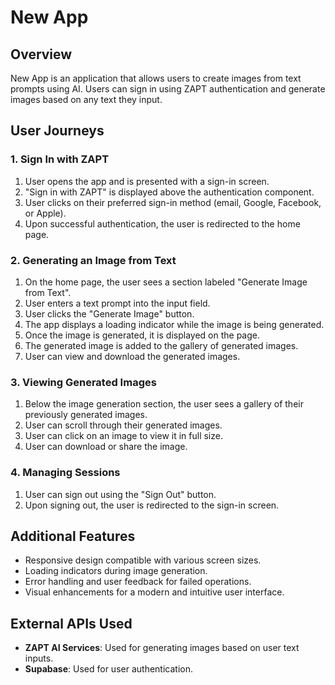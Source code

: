 # New App

## Overview

New App is an application that allows users to create images from text prompts using AI. Users can sign in using ZAPT authentication and generate images based on any text they input.

## User Journeys

### 1. Sign In with ZAPT

1. User opens the app and is presented with a sign-in screen.
2. "Sign in with ZAPT" is displayed above the authentication component.
3. User clicks on their preferred sign-in method (email, Google, Facebook, or Apple).
4. Upon successful authentication, the user is redirected to the home page.

### 2. Generating an Image from Text

1. On the home page, the user sees a section labeled "Generate Image from Text".
2. User enters a text prompt into the input field.
3. User clicks the "Generate Image" button.
4. The app displays a loading indicator while the image is being generated.
5. Once the image is generated, it is displayed on the page.
6. The generated image is added to the gallery of generated images.
7. User can view and download the generated images.

### 3. Viewing Generated Images

1. Below the image generation section, the user sees a gallery of their previously generated images.
2. User can scroll through their generated images.
3. User can click on an image to view it in full size.
4. User can download or share the image.

### 4. Managing Sessions

1. User can sign out using the "Sign Out" button.
2. Upon signing out, the user is redirected to the sign-in screen.

## Additional Features

- Responsive design compatible with various screen sizes.
- Loading indicators during image generation.
- Error handling and user feedback for failed operations.
- Visual enhancements for a modern and intuitive user interface.

## External APIs Used

- **ZAPT AI Services**: Used for generating images based on user text inputs.
- **Supabase**: Used for user authentication.